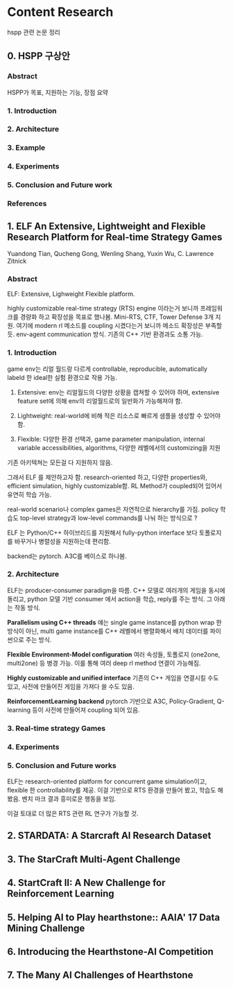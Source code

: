 # Content Research

hspp 관련 논문 정리

## 0. HSPP 구상안

### Abstract

HSPP가 목표, 지원하는 기능, 장점 요약

### 1. Introduction

### 2. Architecture

### 3. Example

### 4. Experiments

### 5. Conclusion and Future work

### References

## 1. ELF An Extensive, Lightweight and Flexible Research Platform for Real-time Strategy Games

Yuandong Tian, Qucheng Gong, Wenling Shang, Yuxin Wu, C. Lawrence Zitnick

### Abstract

ELF: Extensive, Lighweight Flexible platform. 

highly customizable real-time strategy (RTS) engine 이라는거 보니까 프레임워크를 경량화 하고 확장성을 목표로 했나봄. Mini-RTS, CTF, Tower Defense 3개 지원. 여기에 modern rl  메소드를 coupling 시켰다는거 보니까 메소드 확장성은 부족할 듯. env-agent communication 방식. 기존의 C++ 기반 환경과도 소통 가능. 

### 1. Introduction

game env는 리얼 월드랑 다르게 controllable, reproducible, automatically labeld 한 ideal한 실험 환경으로 작용 가능.

1. Extensive: env는 리얼월드의 다양한 상황을 캡쳐할 수 있어야 하며, extensive feature set에 의해 env의 리얼월드로의 일반화가 가능해져야 함.

2. Lightweight: real-world에 비해 적은 리소스로 빠르게 샘플을 생성할 수 있어야 함.

3. Flexible: 다양한 환경 선택과, game parameter manipulation, internal variable accessibilities, algorithms, 다양한 레벨에서의 customizing을 지원

기존 아키텍쳐는 모든걸 다 지원하지 않음.

그래서 ELF 를 제안하고자 함. research-oriented 하고, 다양한 properties와, efficient simulation, highly customizable함. RL Method가 coupled되어 있어서 유연히 학습 가능. 

real-world scenario나 complex games은 자연적으로 hierarchy를 가짐. policy 학습도 top-level strategy과 low-level commands를 나눠 하는 방식으로 ?

ELF 는 Python/C++ 하이브리드를 지원해서 fully-python interface 보다 토폴로지를 바꾸거나 병렬성을 지원하는데 편리함. 

backend는 pytorch. A3C를 베이스로 하나봄. 

### 2. Architecture

ELF는 producer-consumer paradigm을 따름. C++ 모델로 여러개의 게임을 동시에 돌리고, python 모델 기반 consumer 에서 action을 학습, reply를 주는 방식. 그 아래는 작동 방식.

**Parallelism using C++ threads** 얘는 single game instance를 python wrap 한 방식이 아닌, multi game instance를 C++ 레벨에서 병렬화해서 배치 데이터를 파이썬으로 주는 방식. 

**Flexible Environment-Model configuration** 여러 속성들, 토폴로지 (one2one, multi2one) 등 병경 가능. 이를 통해 여러 deep rl method 연결이 가능해짐.

**Highly customizable and unified interface** 기존의 C++ 게임을 연결시킬 수도 있고, 사전에 만들어진 게임을 가져다 쓸 수도 있음. 

**ReinforcementLearning backend** pytorch 기반으로 A3C, Policy-Gradient, Q-learning 등이 사전에 만들어져 coupling 되어 있음. 

### 3. Real-time strategy Games

### 4. Experiments

### 5. Conclusion and Future works

ELF는 research-oriented platform for concurrent game simulation이고, flexible 한 controllability를 제공. 이걸 기반으로 RTS 환경을 만들어 봤고, 학습도 해봤음. 벤치 마크 결과 흥미로운 행동을 보임. 

이걸 토대로 더 많은 RTS 관련 RL 연구가 가능할 것.

## 2. STARDATA: A Starcraft AI Research Dataset

## 3. The StarCraft Multi-Agent Challenge

## 4. StartCraft II: A New Challenge for Reinforcement Learning

## 5. Helping AI to Play hearthstone:: AAIA' 17 Data Mining Challenge

## 6. Introducing the Hearthstone-AI Competition

## 7. The Many AI Challenges of Hearthstone
